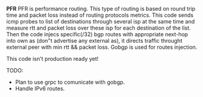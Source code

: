 **PFR**
PFR is performance routing. This type of routing is based on round trip time 
and packet loss instead of routing protocols metrics.
This code sends icmp probes to list of destinations through several isp at the same time
and measure rtt and packet loss over these isp for each destination of the list.
Then the code injecs specific(/32) bgp routes with appropriate next-hop 
into own as (don"t advertise any external as), it directs traffic throught 
external peer with min rtt && packet loss. Gobgp is used for routes injection.

This code isn't production ready yet!

TODO:

* Plan to use grpc to comunicate with gobgp.   
* Handle IPv6 routes.

